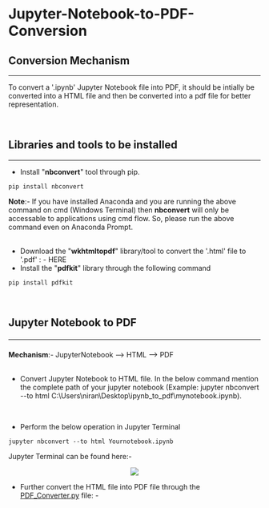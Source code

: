 # Jupyter-Notebook-to-PDF-Conversion
## Conversion Mechanism
<hr>
<p>To convert a '.ipynb' Jupyter Notebook file into PDF, it should be intially be converted into a HTML file and then be converted into a pdf file for better representation.</p>
<br>

## Libraries and tools to be installed
<hr>

- Install "**nbconvert**" tool through pip.
~~~
pip install nbconvert
~~~
 **Note**:- If you have installed Anaconda and you are running the above command on cmd (Windows Terminal) then **nbconvert** will only be accessable to applications using cmd flow. So, please run the above command even on Anaconda Prompt.
 <br>
 <br>

-  Download the "**wkhtmltopdf**" library/tool to convert the '.html' file to '.pdf' : - <a herf = "https://wkhtmltopdf.org/downloads.html" target = "_top"> HERE </a>
- Install the "**pdfkit**" library through the following command
```
pip install pdfkit
```
<br>

## Jupyter Notebook to PDF <hr>

**Mechanism**:- JupyterNotebook --> HTML --> PDF
<br>
<br>


- Convert Jupyter Notebook to HTML file. In the below command mention the complete path of your jupyter notebook (Example: jupyter nbconvert --to html C:\Users\niran\Desktop\ipynb_to_pdf\mynotebook.ipynb).
<br>

-  Perform the below operation in Jupyter Terminal
```
jupyter nbconvert --to html Yournotebook.ipynb
```
Jupyter Terminal can be found here:-
<p align = "center"><img src = "https://github.com/niranjanstudy06/Jupyter-Notebook-to-PDF-Conversion/blob/main/img/Jupyter_Terminal.png?raw=true"></img></p>

- Further convert the HTML file into PDF file through the <a href="https://github.com/niranjanstudy06/Jupyter-Notebook-to-PDF-Conversion/blob/main/PDF_Converter.py" target="_top">PDF_Converter.py</a> file: -  